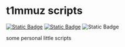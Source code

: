 # t1mmuz scripts
[![Static Badge](https://img.shields.io/badge/GreasyFork-%E5%AD%A6%E5%9C%A8%E6%B5%99%E5%A4%A7Air%E5%9B%BE%E6%A0%87%E5%8E%BB%E9%99%A4-blue?logo=greasyfork)](https://greasyfork.org/zh-CN/scripts/528094-%E5%AD%A6%E5%9C%A8%E6%B5%99%E5%A4%A7air%E5%9B%BE%E6%A0%87%E5%8E%BB%E9%99%A4)
[![Static Badge](https://img.shields.io/badge/GreasyFork-b%E7%AB%99%E7%9B%B4%E6%92%AD%E5%8E%BB%E6%A8%A1%E7%B3%8A%E9%81%AE%E7%BD%A9-blue?logo=greasyfork)](https://greasyfork.org/zh-CN/scripts/539988-b%E7%AB%99%E7%9B%B4%E6%92%AD%E5%8E%BB%E6%A8%A1%E7%B3%8A%E9%81%AE%E7%BD%A9)
![Static Badge](https://img.shields.io/badge/License-MIT-Green)

some personal little scripts 
